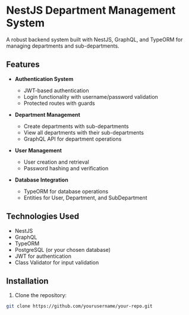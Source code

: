 # NestJS Department Management System

A robust backend system built with NestJS, GraphQL, and TypeORM for managing departments and sub-departments.

## Features

- **Authentication System**
  - JWT-based authentication
  - Login functionality with username/password validation
  - Protected routes with guards

- **Department Management**
  - Create departments with sub-departments
  - View all departments with their sub-departments
  - GraphQL API for department operations

- **User Management**
  - User creation and retrieval
  - Password hashing and verification

- **Database Integration**
  - TypeORM for database operations
  - Entities for User, Department, and SubDepartment

## Technologies Used

- NestJS
- GraphQL
- TypeORM
- PostgreSQL (or your chosen database)
- JWT for authentication
- Class Validator for input validation

## Installation

1. Clone the repository:
```bash
git clone https://github.com/yourusername/your-repo.git
```

